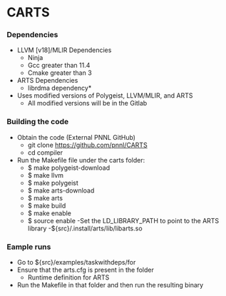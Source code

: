 # CARTS

### Dependencies

- LLVM [v18]/MLIR Dependencies
	- Ninja
	- Gcc greater than 11.4
	- Cmake greater than 3
- ARTS Dependencies
	- librdma dependency* 
- Uses modified versions of Polygeist, LLVM/MLIR, and ARTS
	- All modified versions will be in the Gitlab

### Building the code

- Obtain the code (External PNNL GitHub)
	- git clone https://github.com/pnnl/CARTS
	- cd compiler
- Run the Makefile file under the carts folder:
	- $ make polygeist-download 
	- $ make llvm
	- $ make polygeist
	- $ make arts-download
	- $ make arts
	- $ make build
	- $ make enable
	- $ source enable
-Set the LD_LIBRARY_PATH to point to the ARTS library
	-${src}/.install/arts/lib/libarts.so

### Eample runs

- Go to ${src}/examples/taskwithdeps/for
- Ensure that the arts.cfg is present in the folder
	- Runtime definition for ARTS
- Run the Makefile in that folder and then run the resulting binary 

